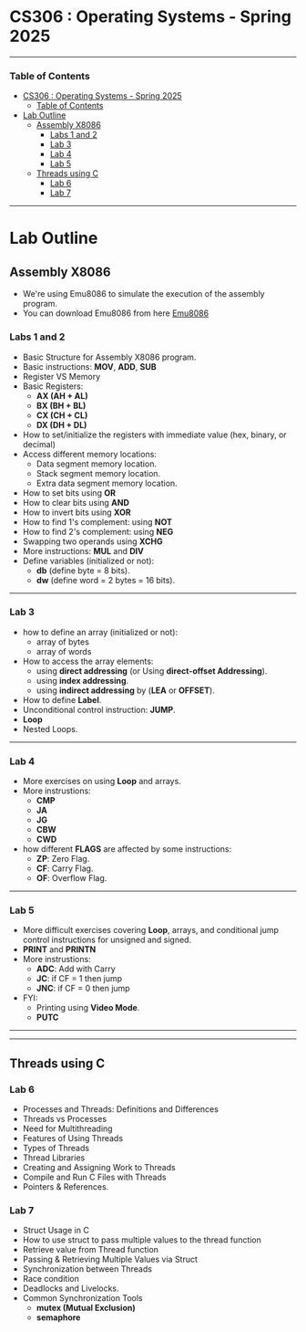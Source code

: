 # CS306 : Operating Systems - Spring 2025

---

<!-- @import "[TOC]" {cmd="toc" depthFrom=1 depthTo=6 orderedList=false} -->

<!-- code_chunk_output -->
### Table of Contents
- [CS306 : Operating Systems - Spring 2025](#cs306--operating-systems---spring-2025)
    - [Table of Contents](#table-of-contents)
- [Lab Outline](#lab-outline)
  - [Assembly X8086](#assembly-x8086)
    - [Labs 1 and 2](#labs-1-and-2)
    - [Lab 3](#lab-3)
    - [Lab 4](#lab-4)
    - [Lab 5](#lab-5)
  - [Threads using C](#threads-using-c)
    - [Lab 6](#lab-6)
    - [Lab 7](#lab-7)

<!-- /code_chunk_output -->

***

# Lab Outline

## Assembly X8086

- We're using Emu8086 to simulate the execution of the assembly program.
- You can download Emu8086 from here
 [Emu8086](https://archive.org/details/Emu8086V408r11)

### Labs 1 and 2

- Basic Structure for Assembly X8086 program.
- Basic instructions: **MOV**, **ADD**, **SUB**
- Register VS Memory
- Basic Registers:
  - **AX (AH + AL)**
  - **BX (BH + BL)**
  - **CX (CH + CL)**
  - **DX (DH + DL)**
- How to set/initialize the registers with immediate value (hex, binary, or decimal)
- Access different memory locations:
  - Data segment memory location.
  - Stack segment memory location.
  - Extra data segment memory location.
- How to set bits using **OR**
- How to clear bits using **AND**
- How to invert bits using **XOR**
- How to find 1's complement: using **NOT**
- How to find 2's complement: using **NEG**
- Swapping two operands using **XCHG**
- More instructions: **MUL** and **DIV**
- Define variables (initialized or not):
  - **db** (define byte = 8 bits).
  - **dw** (define word = 2 bytes = 16 bits).

***

### Lab 3

- how to define an array (initialized or not):
  - array of bytes
  - array of words
- How to access the array elements:
  - using **direct addressing** (or Using **direct-offset Addressing**).
  - using **index addressing**.
  - using **indirect addressing** by (**LEA** or **OFFSET**).
- How to define **Label**.
- Unconditional control instruction: **JUMP**.
- **Loop**
- Nested Loops.

***

### Lab 4

- More exercises on using **Loop** and arrays.
- More instrustions:
  - **CMP**
  - **JA**
  - **JG**
  - **CBW**
  - **CWD**
- how different **FLAGS** are affected by some instructions:
  - **ZP**: Zero Flag.
  - **CF**: Carry Flag.
  - **OF**: Overflow Flag.

***

### Lab 5

- More difficult exercises covering **Loop**,  arrays, and conditional jump control instructions for unsigned and signed.
- **PRINT** and **PRINTN**
- More instrustions:
  - **ADC**: Add with Carry
  - **JC**: if CF = 1 then jump
  - **JNC**: if CF = 0 then jump
- FYI:
  - Printing using **Video Mode**.
  - **PUTC**

***
***

## Threads using C

### Lab 6

- Processes and Threads: Definitions and Differences
- Threads vs Processes
- Need for Multithreading
- Features of Using Threads
- Types of Threads
- Thread Libraries
- Creating and Assigning Work to Threads
- Compile and Run C Files with Threads
- Pointers & References.

### Lab 7
- Struct Usage in C
- How to use struct to pass multiple values to the thread function
- Retrieve value from Thread function
- Passing & Retrieving Multiple Values via Struct
- Synchronization between Threads
- Race condition
- Deadlocks and Livelocks.
- Common Synchronization Tools
  - **mutex (Mutual Exclusion)**
  - **semaphore**
